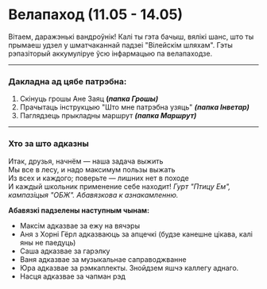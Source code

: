 # Велапаход (11.05 - 14.05)

Вітаем, даражэнькі вандроўнік! Калі ты гэта бачыш, вялікі шанс, што ты прымаеш удзел у шматчаканнай падзеі "Вілейскім шляхам". Гэты рэпазіторый аккумуліруе ўсю інфармацыю па велапаходзе.
___
### Дакладна ад цябе патрэбна:
1. Скінуць грошы Ане Заяц **(*папка Грошы)***
2. Прачытаць інструкцыю "Што мне патрэбна узяць" ***(папка Інветар)***
3. Паглядзець прыкладны маршрут ***(папка Маршрут)***
___
### Хто за што адказны
Итак, друзья, начнём — наша задача выжить  
Мы все в лесу, и надо максимум пользы выжать  
Из всех и каждого; поверьте — лишних нет в походе  
И каждый школьник применение себе находит!
*Гурт "Птицу Ем", кампазіцыя "ОБЖ". Абавязкова к азнакамленню.*

**Абавязкі падзелены наступным чынам:**
* Максім адказвае за ежу на вячэры
* Аня з Хорні Гёрл адказваюць за апцечкі (будзе канешне цікава, калі яны не паедуць)
* Саша адказвае за гарэлку
* Ваня адказвае за музыкальнае саправоджванне
* Юра адказвае за рэмкаплекты. Знойдзем яшчэ каллегу аднаго.
* Насця адказвае за чапман рэд
